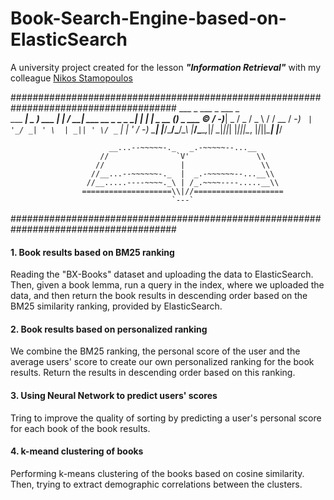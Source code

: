 # Book-Search-Engine-based-on-ElasticSearch

A university project created for the lesson ***"Information Retrieval"*** with my colleague [Nikos Stamopoulos](https://github.com/nikosstam4)

######################################################################################
          ___           _     ___                  _      ___           _          
  ___ ___| _ ) ___  ___| |__ / __| ___ __ _ _ _ __| |_   | __|_ _  __ _(_)_ _  ___ ©
 / -_)___| _ \/ _ \/ _ \ / / \__ \/ -_) _` | '_/ _| ' \  | _|| ' \/ _` | | ' \/ -_)
 \___|   |___/\___/\___/_\_\ |___/\___\__,_|_| \__|_||_| |___|_||_\__, |_|_||_\___|
                                                                  |___/            

                          __...--~~~~~-._   _.-~~~~~--...__
                        //               `V'               \\ 
                       //                 |                 \\ 
                      //__...--~~~~~~-._  |  _.-~~~~~~--...__\\ 
                     //__.....----~~~~._\ | /_.~~~~----.....__\\
                    ====================\\|//====================
                                        `---`
######################################################################################

#### 1. Book results based on BM25 ranking
Reading the "BX-Books" dataset and uploading the data to ElasticSearch. Then, given a book lemma, run a query in the index, where we uploaded the data, and then return the book results in descending order based on the BM25 similarity ranking, provided by ElasticSearch.

#### 2. Book results based on personalized ranking
We combine the BM25 ranking, the personal score of the user and the average users' score to create our own personalized ranking for the book results. Return the results in descending order based on this ranking.

#### 3. Using Neural Network to predict users' scores
Tring to improve the quality of sorting by predicting a user's personal score for each book of the book results.

#### 4. k-meand clustering of books
Performing k-means clustering of the books based on cosine similarity. Then, trying to extract demographic correlations between the clusters.
